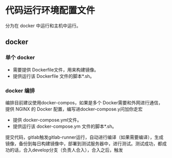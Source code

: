 # 代码运行环境配置文件

分为在 docker 中运行和主机中运行。

## docker

### 单个 docker

* 需要提供 Dockerfile文件，用来构建镜像。
* 提供运行该 Dockerfile 文件的脚本\*.sh。

### docker 编排

编排目前建议使用docker-compos，如果是多个 Docker需要和外网进行通信，提供 NGINX 的 Docker 配置，编写进docker-compose.y问加你走宏

* 提供 docker-compose.yml文件。
* 提供运行该 docker-compose.ym 文件的脚本\*.sh。

提交代码，gitlab触发gitlab-runner运行，自动进行编译（如果需要编译），生成镜像，备份到每日构建镜像中，部署到测试服务器中，进行测试。测试成功，都成功的话，合入develop分支（负责人合入），合入之后，触发

